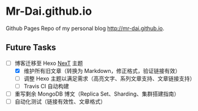 # Mr-Dai.github.io

Github Pages Repo of my personal blog <http://mr-dai.github.io>.

## Future Tasks

- [ ] 博客迁移至 Hexo [NexT](https://github.com/iissnan/hexo-theme-next) 主题
  - [x] 维护所有旧文章（转换为 Markdown，修正格式，验证链接有效）
  - [ ] 调整 Hexo 主题以满足需求（高亮文字、系列文章支持、文章链接支持）
  - [ ] Travis CI 自动构建
- [ ] 重写剩余 MongoDB 博文（Replica Set、Sharding、集群搭建指南）
- [ ] 自动化测试（链接有效性、文章格式）
